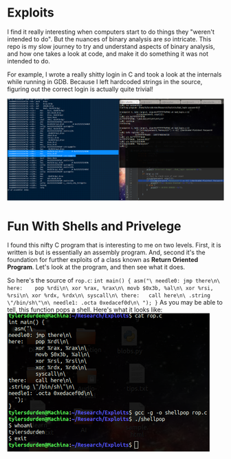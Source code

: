 # Exploits
I find it really interesting when computers start to do 
things they "weren't intended to do". But the nuances of 
binary analysis are *so* intricate. This repo is my slow
journey to try and understand aspects of binary analysis, 
and how one takes a look at code, and make it do something
it was not intended to do. 

For example, I wrote a really shitty login in C and took a look
at the internals while running in GDB. Because I left hardcoded 
strings in the source, figuring out the correct login is actually
quite trivial!

![example](https://raw.githubusercontent.com/scott-robbins/Research/master/Exploits/plaintext_gdb.png)

# Fun With Shells and Privelege
I found this nifty C program that is interesting to me on two levels. 
First, it is written is but is essentially an assembly program. And, 
second it's the foundation for further exploits of a class known as 
**Return Oriented Program**. Let's look at the program, and then see
what it does. 

So here's the source of `rop.c`:
``
int main() {
  asm("\
needle0: jmp there\n\
here:    pop %rdi\n\
         xor %rax, %rax\n\
         movb $0x3b, %al\n\
         xor %rsi, %rsi\n\
         xor %rdx, %rdx\n\
         syscall\n\
there:   call here\n\
.string \"/bin/sh\"\n\
needle1: .octa 0xedacef0d\n\
  ");
}
``
As you may be able to tell, this function pops a shell. Here's what it looks like:
![rop.c](https://raw.githubusercontent.com/scott-robbins/Research/master/Exploits/pop_shell.png)
